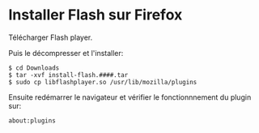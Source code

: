 # Installer Flash sur Firefox

Télécharger Flash player.

Puis le décompresser et l'installer:

	$ cd Downloads
	$ tar -xvf install-flash.####.tar
	$ sudo cp libflashplayer.so /usr/lib/mozilla/plugins

Ensuite redémarrer le navigateur et vérifier le fonctionnnement du plugin sur:

	about:plugins
